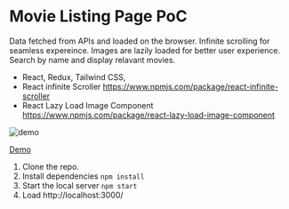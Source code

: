 # Movie Listing Page PoC

Data fetched from APIs and loaded on the browser. 
Infinite scrolling for seamless expereince. 
Images are lazily loaded for better user experience.
Search by name and display relavant movies. 

- React, Redux, Tailwind CSS, 
- React infinite Scroller https://www.npmjs.com/package/react-infinite-scroller
- React Lazy Load Image Component https://www.npmjs.com/package/react-lazy-load-image-component


![demo](https://user-images.githubusercontent.com/71149670/93672341-d6f46c00-fac7-11ea-83a1-d1553f0d63d5.gif)

[Demo](https://sudmon200.github.io/dg-poc/)

1. Clone the repo.
2. Install dependencies `npm install` 
3. Start the local server `npm start`
4. Load http://localhost:3000/
